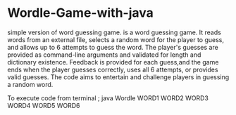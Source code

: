 # Wordle-Game-with-java
simple version of word guessing game.
 is a word guessing game. It reads words from an external file, 
 selects a random word for the player to guess, and allows up to 6 attempts to guess the word.
 The player's guesses are provided as command-line arguments and validated for length and dictionary existence.
 Feedback is provided for each guess,and the game ends when the player guesses correctly, uses all 6 attempts,
 or provides valid guesses. The code aims to entertain and challenge players in guessing a random word.

 To execute code from terminal ;
 java Wordle WORD1 WORD2 WORD3 WORD4 WORD5 WORD6

 
